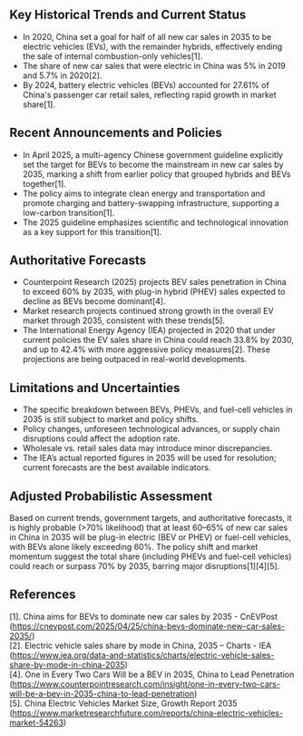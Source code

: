 ## Key Historical Trends and Current Status

- In 2020, China set a goal for half of all new car sales in 2035 to be electric vehicles (EVs), with the remainder hybrids, effectively ending the sale of internal combustion-only vehicles[1].
- The share of new car sales that were electric in China was 5% in 2019 and 5.7% in 2020[2].
- By 2024, battery electric vehicles (BEVs) accounted for 27.61% of China's passenger car retail sales, reflecting rapid growth in market share[1].

## Recent Announcements and Policies

- In April 2025, a multi-agency Chinese government guideline explicitly set the target for BEVs to become the mainstream in new car sales by 2035, marking a shift from earlier policy that grouped hybrids and BEVs together[1].
- The policy aims to integrate clean energy and transportation and promote charging and battery-swapping infrastructure, supporting a low-carbon transition[1].
- The 2025 guideline emphasizes scientific and technological innovation as a key support for this transition[1].

## Authoritative Forecasts

- Counterpoint Research (2025) projects BEV sales penetration in China to exceed 60% by 2035, with plug-in hybrid (PHEV) sales expected to decline as BEVs become dominant[4].
- Market research projects continued strong growth in the overall EV market through 2035, consistent with these trends[5].
- The International Energy Agency (IEA) projected in 2020 that under current policies the EV sales share in China could reach 33.8% by 2030, and up to 42.4% with more aggressive policy measures[2]. These projections are being outpaced in real-world developments.

## Limitations and Uncertainties

- The specific breakdown between BEVs, PHEVs, and fuel-cell vehicles in 2035 is still subject to market and policy shifts.
- Policy changes, unforeseen technological advances, or supply chain disruptions could affect the adoption rate.
- Wholesale vs. retail sales data may introduce minor discrepancies.
- The IEA’s actual reported figures in 2035 will be used for resolution; current forecasts are the best available indicators.

## Adjusted Probabilistic Assessment

Based on current trends, government targets, and authoritative forecasts, it is highly probable (>70% likelihood) that at least 60–65% of new car sales in China in 2035 will be plug-in electric (BEV or PHEV) or fuel-cell vehicles, with BEVs alone likely exceeding 60%. The policy shift and market momentum suggest the total share (including PHEVs and fuel-cell vehicles) could reach or surpass 70% by 2035, barring major disruptions[1][4][5].

## References

[1]. China aims for BEVs to dominate new car sales by 2035 - CnEVPost (https://cnevpost.com/2025/04/25/china-bevs-dominate-new-car-sales-2035/)  
[2]. Electric vehicle sales share by mode in China, 2035 – Charts - IEA (https://www.iea.org/data-and-statistics/charts/electric-vehicle-sales-share-by-mode-in-china-2035)  
[4]. One in Every Two Cars Will be a BEV in 2035, China to Lead Penetration (https://www.counterpointresearch.com/insight/one-in-every-two-cars-will-be-a-bev-in-2035-china-to-lead-penetration)  
[5]. China Electric Vehicles Market Size, Growth Report 2035 (https://www.marketresearchfuture.com/reports/china-electric-vehicles-market-54263)